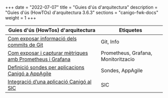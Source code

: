 +++
date        = "2022-07-07"
title       = "Guies d'ús d'arquitectura"
description = "Guies d'ús (HowTOs) d'arquitectura 3.6.3"
sections    = "canigo-fwk-docs"
weight        = 1
+++

| Guies d'ús (HowTos) d'arquitectura | Etiquetes |
| --- | ---    |
| [Com exposar informació dels commits de Git](/howtos/2022-07-07-Howto-actuator-info-commit-git/)| Git, Info |
| [Com exposar i capturar mètriques amb Prometheus i Grafana](/howtos/2021-01-02-Howto-spring-expose-metrics/)| Prometheus, Grafana, Monitoritzacio |
| [Definició sondes per aplicacions Canigó a AppAgile](/howtos/2019-03-HowTo-Definicio-sondes-aplicacions-Canigo-AppAgile) | Sondes, AppAgile |
| [Integració d’una aplicació Canigó al SIC](/howtos/2022-07-07-Howto-integracio_canigo_sic/) | SIC |
